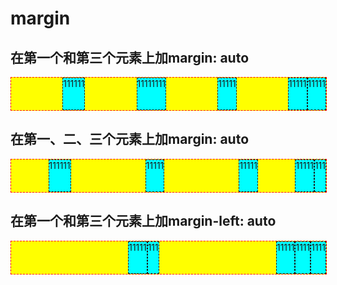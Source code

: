 # margin

## 在第一个和第三个元素上加margin: auto

<div class="container">
    <div class="item" style="margin:auto">111111</div>
    <div class="item">11111111</div>
    <div class="item" style="margin:auto">11111</div>
    <div class="item">11111</div>
    <div class="item">11111</div>
  </div>

## 在第一、二、三个元素上加margin: auto

<div class="container">
    <div class="item" style="margin:auto">111111</div>
    <div class="item" style="margin:auto">11111</div>
    <div class="item" style="margin:auto">11111</div>
    <div class="item">11111</div>
    <div class="item">111</div>
  </div>

## 在第一个和第三个元素上加margin-left: auto

<div class="container">
    <div class="item" style="margin-left:auto">11111</div>
    <div class="item">111</div>
    <div class="item" style="margin-left:auto">11111</div>
    <div class="item">1111</div>
    <div class="item">1111</div>
  </div>

<style scoped>
.item {
  border: 1px dashed;
  background: cyan;
  height: 50px;
}
.container {
  display: flex;
  border: 1px dashed red;
  background: yellow;
  width: 100%;
}
</style>
